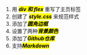 1. 用 <mark>***div 和 flex***</mark> 重写了主页标签
2. 创建了 <mark>***style.css***</mark> 来规范样式
3. 添加了<mark>***圆角边框***</mark>
4. 设置了两种<mark>***背景颜色***</mark>
5. 添加了<mark>***Github仓库***</mark>
6. 支持<mark>***Markdown***</mark>